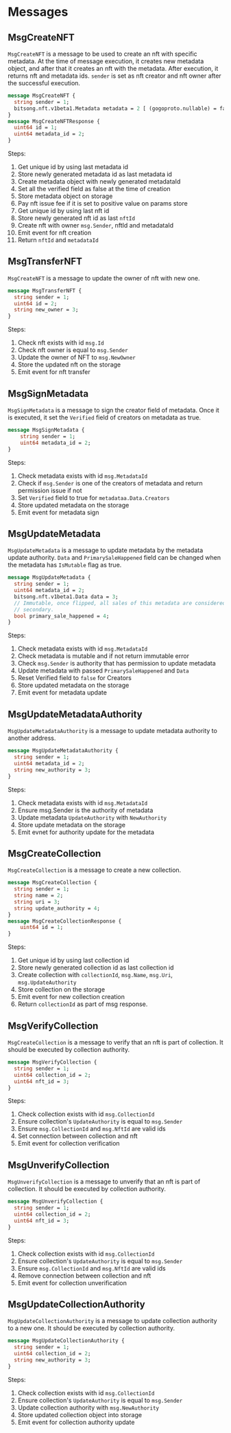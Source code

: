# Messages

## MsgCreateNFT

`MsgCreateNFT` is a message to be used to create an nft with specific metadata.
At the time of message execution, it creates new metadata object, and after that it creates an nft with the metadata.
After execution, it returns nft and metadata ids.
`sender` is set as nft creator and nft owner after the successful execution.

```protobuf
message MsgCreateNFT {
  string sender = 1;
  bitsong.nft.v1beta1.Metadata metadata = 2 [ (gogoproto.nullable) = false ];
}
message MsgCreateNFTResponse {
  uint64 id = 1;
  uint64 metadata_id = 2;
}
```

Steps:

1. Get unique id by using last metadata id
2. Store newly generated metadata id as last metadata id
3. Create metadata object with newly generated metadataId
4. Set all the verified field as false at the time of creation
5. Store metadata object on storage
6. Pay nft issue fee if it is set to positive value on params store
7. Get unique id by using last nft id
8. Store newly generated nft id as last `nftId`
9. Create nft with owner `msg.Sender`, nftId and metadataId
10. Emit event for nft creation
11. Return `nftId` and `metadataId`

## MsgTransferNFT

`MsgCreateNFT` is a message to update the owner of nft with new one.

```protobuf
message MsgTransferNFT {
  string sender = 1;
  uint64 id = 2;
  string new_owner = 3;
}
```

Steps:

1. Check nft exists with id `msg.Id`
2. Check nft owner is equal to `msg.Sender`
3. Update the owner of NFT to `msg.NewOwner`
4. Store the updated nft on the storage
5. Emit event for nft transfer

## MsgSignMetadata

`MsgSignMetadata` is a message to sign the creator field of metadata.
Once it is executed, it set the `Verified` field of creators on metadata as true.

```protobuf
message MsgSignMetadata {
    string sender = 1;
    uint64 metadata_id = 2;
}
```

Steps:

1. Check metadata exists with id `msg.MetadataId`
2. Check if `msg.Sender` is one of the creators of metadata and return permission issue if not
3. Set `Verified` field to true for `metadataa.Data.Creators`
4. Store updated metadata on the storage
5. Emit event for metadata sign

## MsgUpdateMetadata

`MsgUpdateMetadata` is a message to update metadata by the metadata update authority.
`Data` and `PrimarySaleHappened` field can be changed when the metadata has `IsMutable` flag as true.

```protobuf
message MsgUpdateMetadata {
  string sender = 1;
  uint64 metadata_id = 2;
  bitsong.nft.v1beta1.Data data = 3;
  // Immutable, once flipped, all sales of this metadata are considered
  // secondary.
  bool primary_sale_happened = 4;
}
```

Steps:

1. Check metadata exists with id `msg.MetadataId`
2. Check metadata is mutable and if not return immutable error
3. Check `msg.Sender` is authority that has permission to update metadata
4. Update metadata with passed `PrimarySaleHappened` and `Data`
5. Reset Verified field to `false` for Creators
6. Store updated metadata on the storage
7. Emit event for metadata update

## MsgUpdateMetadataAuthority

`MsgUpdateMetadataAuthority` is a message to update metadata authority to another address.

```protobuf
message MsgUpdateMetadataAuthority {
  string sender = 1;
  uint64 metadata_id = 2;
  string new_authority = 3;
}
```

Steps:

1. Check metadata exists with id `msg.MetadataId`
2. Ensure msg.Sender is the authority of metadata
3. Update metadata `UpdateAuthority` with `NewAuthority`
4. Store update metadata on the storage
5. Emit evnet for authority update for the metadata

## MsgCreateCollection

`MsgCreateCollection` is a message to create a new collection.

```protobuf
message MsgCreateCollection {
  string sender = 1;
  string name = 2;
  string uri = 3;
  string update_authority = 4;
}
message MsgCreateCollectionResponse {
    uint64 id = 1;
}
```

Steps:

1. Get unique id by using last collection id
2. Store newly generated collection id as last collection id
3. Create collection with `collectionId`, `msg.Name`, `msg.Uri`, `msg.UpdateAuthority`
4. Store collection on the storage
5. Emit event for new collection creation
6. Return `collectionId` as part of msg response.

## MsgVerifyCollection

`MsgCreateCollection` is a message to verify that an nft is part of collection.
It should be executed by collection authority.

```protobuf
message MsgVerifyCollection {
  string sender = 1;
  uint64 collection_id = 2;
  uint64 nft_id = 3;
}
```

Steps:

1. Check collection exists with id `msg.CollectionId`
2. Ensure collection's `UpdateAuthority` is equal to `msg.Sender`
3. Ensure `msg.CollectionId` and `msg.NftId` are valid ids
4. Set connection between collection and nft
5. Emit event for collection verification

## MsgUnverifyCollection

`MsgUnverifyCollection` is a message to unverify that an nft is part of collection.
It should be executed by collection authority.

```protobuf
message MsgUnverifyCollection {
  string sender = 1;
  uint64 collection_id = 2;
  uint64 nft_id = 3;
}
```

Steps:

1. Check collection exists with id `msg.CollectionId`
2. Ensure collection's `UpdateAuthority` is equal to `msg.Sender`
3. Ensure `msg.CollectionId` and `msg.NftId` are valid ids
4. Remove connection between collection and nft
5. Emit event for collection unverification

## MsgUpdateCollectionAuthority

`MsgUpdateCollectionAuthority` is a message to update collection authority to a new one.
It should be executed by collection authority.

```protobuf
message MsgUpdateCollectionAuthority {
  string sender = 1;
  uint64 collection_id = 2;
  string new_authority = 3;
}
```

Steps:

1. Check collection exists with id `msg.CollectionId`
2. Ensure collection's `UpdateAuthority` is equal to `msg.Sender`
3. Update collection authority with `msg.NewAuthority`
4. Store updated collection object into storage
5. Emit event for collection authority update
